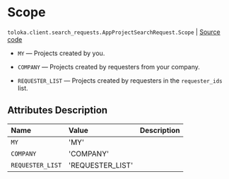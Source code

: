 # Scope
`toloka.client.search_requests.AppProjectSearchRequest.Scope` | [Source code](https://github.com/Toloka/toloka-kit/blob/v1.2.1/src/client/search_requests.py#L981)

* `MY` — Projects created by you.

* `COMPANY` — Projects created by requesters from your company.

* `REQUESTER_LIST` — Projects created by requesters in the `requester_ids` list.

## Attributes Description

| Name | Value | Description |
| :------| :-----------| :----------|
`MY`|'MY'|
`COMPANY`|'COMPANY'|
`REQUESTER_LIST`|'REQUESTER_LIST'|
